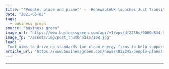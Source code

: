 ```yaml
---
title: "'People, place and planet' -  RenewableUK launches Just Transition Tracker to improve best practice"
date: "2021-06-02"
tags: 
  - business green
source: "business green"
image_url: "https://www.businessgreen.com/api/v1/wps/df2238c/6060d814-0c89-4a80-bbae-d76e6a6a1a3c/6/iStock-689555218-185x114.jpg"
image_fp: "/assets/img/post_thumbnails/168.jpg"
lead: "
 Tool aims to drive up standards for clean energy firms to help support workers and communities adversely affected by the burgeoning clean energy transition ..."
article_url: "https://www.businessgreen.com/news/4032245/people-planet-renewableuk-launches-transition-tracker-improve-best-practice"
---
```


---

